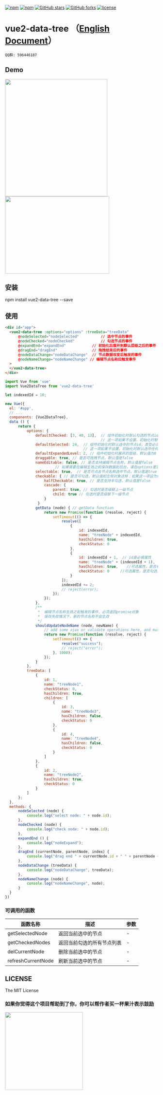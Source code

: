 [![npm](https://img.shields.io/npm/v/vue2-data-tree.svg )](https://www.npmjs.com/package/vue2-data-tree)
[![npm](https://img.shields.io/npm/dm/vue2-data-tree.svg)](https://www.npmjs.com/package/vue2-data-tree)
[![GitHub stars](https://img.shields.io/github/stars/tinwan/vue2-data-tree.svg?style=social&label=Stars&style=for-the-badge)](https://github.com/tinwan/vue2-data-tree/stargazers)
[![GitHub forks](https://img.shields.io/github/forks/tinwan/vue2-data-tree.svg?style=social&label=Fork&style=for-the-badge)](https://github.com/tinwan/vue2-data-tree/network)
[![license](https://img.shields.io/github/license/mashape/apistatus.svg)]()

# vue2-data-tree （[English Document](https://github.com/tinwan/vue2-data-tree/blob/master/README.md)）

```QQ群: 596446187``` <br/>

## Demo
<img src="https://raw.githubusercontent.com/tinwan/vue2-data-tree/master/demoImage.gif" width=337 height=385 />
<br/>
<img src="https://raw.githubusercontent.com/tinwan/vue2-data-tree/master/demoImage_2.gif" width=343 height=254 />

## 安装
npm install vue2-data-tree --save

## 使用

```html
<div id="app">
  <vue2-data-tree :options="options" :treeData="treeData"
      @nodeSelected="nodeSelected"          // 选中节点的事件
      @nodeChecked="nodeChecked"            // 勾选节点的事件
      @expandEnd="expandEnd"            // 初始化后展开到默认层级之后的事件
      @dragEnd="dragEnd"                // 拖拽结束后的事件
      @nodeDataChange="nodeDataChange"  // 节点数据改变后触发的事件
      @nodeNameChange="nodeNameChange" // 编辑节点名称后触发事件
  >
  </vue2-data-tree>
</div>
```

```js
import Vue from 'vue'
import Vue2DataTree from 'vue2-data-tree'

let indexedId = 10;

new Vue({
  el: '#app',
  // ...
  components: {Vue2DataTree},
  data () {
      return {
          options: {
              defaultChecked: [3, 40, 13],  // 组件初始化时默认勾选的节点id列表，id类型必须与节点id一致
                                            // 这一项如果不设置，初始化时默认不勾选任何节点
              defaultSelected: 24,  // 组件初始化时默认选中的节点id，类型必须与节点id一致
                                    // 这一项如果不设置，初始化时默认选中任何节点
              defaultExpandedLevel: 2, // 组件初始化时展开的层级，默认值为0
              draggable: true, // 是否可拖拽节点，默认值是false
              nameEditable: false, // 是否支持编辑节点名称，默认值是false
                       // 如果需要在编辑生效之前保存数据到后台，请在options里定义"shouldUpdateNodeName"函数
              selectable: true,  // 是否可点击节点名称选中节点，默认值是true
              checkable: { // 是否可勾选，默认值如左侧对象这样；如果这一项设为false，将不展示勾选框
                  halfCheckable: true, // 是否支持半勾选，默认值是false
                  cascade: {
                      parent: true, // 勾选时是否级联上一级节点
                      child: true // 勾选时是否级联下一级节点
                  }
               }
              getData (node) { // getData function
                  return new Promise(function (resolve, reject) {
                      setTimeout(() => {
                          resolve([
                              {
                                  id: indexedId,
                                  name: "treeNode" + indexedId,
                                  hasChildren: true,
                                  checkStatus: 0
                              },
                              {
                                  id: indexedId + 1,  // id是必填属性
                                  name: "treeNode" + (indexedId + 1),  // name是必填属性
                                  hasChildren: true,    //可选属性，是否有子节点，默认值是false
                                  checkStatus: 0     //可选属性，是否勾选，默认值是0
                              }
                          ]);
                          indexedId += 2;
                          // reject(error);
                      });
                  });
              },
              /**
               *  编辑节点名称生效之前触发的事件，必须返回promise对象
               *  保存失败情况下，新的节点名称不会生效
               */
              shouldUpdateNodeName (node, newName) {
                  // add some ajax or validate operations here, and must return a promise object
                  return new Promise(function (resolve, reject) {
                      setTimeout(() => {
                          resolve("success");
                          // reject("error");
                      }, 1000);
                  });
              }
          },
          treeData: [
              {
                  id: 1,
                  name: "treeNode1",
                  checkStatus: 0,
                  hasChildren: true,
                  children: [
                      {
                          id: 3,
                          name: "treeNode3",
                          hasChildren: false,
                          checkStatus: 0
                      },
                      {
                          id: 4,
                          name: "treeNode4",
                          hasChildren: false,
                          checkStatus: 0
                      }
                  ]
              },
              {
                  id: 2,
                  name: "treeNode2",
                  hasChildren: true,
                  checkStatus: 0
              }
          ]
      };
  },
  methods: {
      nodeSelected (node) {
          console.log("select node: " + node.id);
      },
      nodeChecked (node) {
          console.log("check node: " + node.id);
      },
      expandEnd () {
          console.log("nodeExpand");
      },
      dragEnd (currentNode, parentNode, index) {
          console.log("drag end " + currentNode.id + " " + parentNode + " " + index);
      },
      nodeDataChange (treeData) {
          console.log("nodeDataChange", treeData);
      },
      nodeNameChange (node) {
          console.log("nodeNameChange", node);
      }
  }
})
```
### 可调用的函数
| 函数名称 | 描述 | 参数 |
|---------- |-------- |---------- |
| getSelectedNode | 返回当前选中的节点 | - |
| getCheckedNodes | 返回当前勾选的所有节点列表 | - |
| delCurrentNode | 删除当前选中的节点 | - |
| refreshCurrentNode | 刷新当前选中的节点 | - |

## LICENSE

The MIT License

### 如果你觉得这个项目帮助到了你，你可以帮作者买一杯果汁表示鼓励
<img src="https://raw.githubusercontent.com/tinwan/vue2-data-tree/master/myWechat.png" width=256 height=256 />
